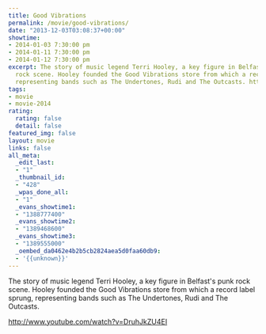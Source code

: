 ```yaml
---
title: Good Vibrations
permalink: /movie/good-vibrations/
date: "2013-12-03T03:08:37+00:00"
showtime:
- 2014-01-03 7:30:00 pm
- 2014-01-11 7:30:00 pm
- 2014-01-12 7:30:00 pm
excerpt: The story of music legend Terri Hooley, a key figure in Belfast&#8217;s punk
  rock scene. Hooley founded the Good Vibrations store from which a record label sprung,
  representing bands such as The Undertones, Rudi and The Outcasts. http://www.youtube.com/watch?v=DruhJkZU4EI
tags:
- movie
- movie-2014
rating:
  rating: false
  detail: false
featured_img: false
layout: movie
links: false
all_meta:
  _edit_last:
  - "1"
  _thumbnail_id:
  - "428"
  _wpas_done_all:
  - "1"
  _evans_showtime1:
  - "1388777400"
  _evans_showtime2:
  - "1389468600"
  _evans_showtime3:
  - "1389555000"
  _oembed_da0462e4b2b5cb2824aea5d0faa60db9:
  - '{{unknown}}'
---
```


The story of music legend Terri Hooley, a key figure in Belfast's punk rock scene. Hooley founded the Good Vibrations store from which a record label sprung, representing bands such as The Undertones, Rudi and The Outcasts.

http://www.youtube.com/watch?v=DruhJkZU4EI